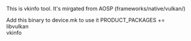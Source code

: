 This is vkinfo tool. It's mirgated from AOSP (frameworks/native/vulkan/)

Add this binary to device.mk to use it
PRODUCT_PACKAGES += \
        libvulkan \
        vkinfo
